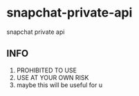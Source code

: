 # snapchat-private-api
snapchat private api 
## INFO
1. PROHIBITED TO USE
2. USE AT YOUR OWN RISK
3. maybe this will be useful for u

